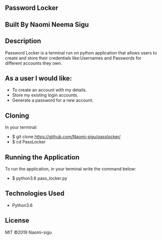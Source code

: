 ## Password Locker

## Built By Naomi Neema Sigu

## Description
Password Locker is a terminal run on python application that allows users to create and store their credentials like:Usernames and Passwords for different accounts they own.


## As a user I would like:
* To create an account with my details.
* Store my existing login accounts.
* Generate a password for a new account.

## Cloning
In your terminal:

*  $ git clone https://github.com/Naomi-sigu/passlocker/
*  $ cd PassLocker

## Running the Application
To run the application, in your terminal write the command below:
*  $ python3.6 pass_locker.py

## Technologies Used
* Python3.6

## License
MIT ©2019 Naomi-sigu

